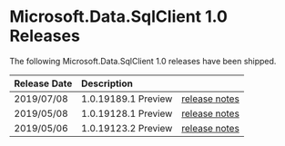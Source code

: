 # Microsoft.Data.SqlClient 1.0 Releases

The following Microsoft.Data.SqlClient 1.0 releases have been shipped.

| Release Date | Description | |
| :-- | :-- | :--: |
| 2019/07/08 | 1.0.19189.1 Preview | [release notes](1.0.md) |
| 2019/05/08 | 1.0.19128.1 Preview | [release notes](1.0.19128.1-Preview.md) |
| 2019/05/06 | 1.0.19123.2 Preview | [release notes](1.0.19123.2-Preview.md) |
